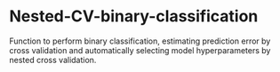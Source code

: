 # Nested-CV-binary-classification
Function to perform binary classification, estimating prediction error by cross validation and automatically selecting model hyperparameters by nested cross validation.
